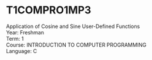 # T1COMPRO1MP3
Application of Cosine and Sine User-Defined Functions <br/>
Year: Freshman <br/>
Term: 1<br/>
Course: INTRODUCTION TO COMPUTER PROGRAMMING<br/>
Language: C